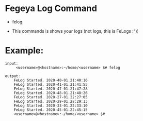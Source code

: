 # Fegeya Log Command 

* felog

* This commands is shows your logs (not logs, this is FeLogs :^))

# Example:
```
input:
     <username>@<hostname>:~/home/<username> $# felog

output:
    FeLog Started. 2020-40-01.21:40:16
    FeLog Started. 2020-41-01.21:41:55
    FeLog Started. 2020-47-01.21:47:28
    FeLog Started. 2020-48-01.21:48:26
    FeLog Started. 2020-27-01.22:27:05
    FeLog Started. 2020-29-01.22:29:13
    FeLog Started. 2020-33-01.22:33:10
    FeLog Started. 2020-45-01.22:45:15
    <username>@<hostname>:~/home/<username> $#
```
